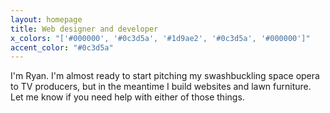 ```yaml
---
layout: homepage
title: Web designer and developer
x_colors: "['#000000', '#0c3d5a', '#1d9ae2', '#0c3d5a', '#000000']"
accent_color: "#0c3d5a"
---
```


<p class="highlight">I'm Ryan. I'm almost ready to start pitching my swashbuckling space opera to TV producers, but in the meantime I build websites and lawn furniture. Let me know if you need help with either of those things.</p>
